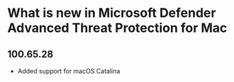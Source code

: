 # What is new in Microsoft Defender Advanced Threat Protection for Mac

## 100.65.28

- Added support for macOS Catalina
